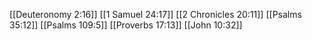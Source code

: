 [[Deuteronomy 2:16]]
[[1 Samuel 24:17]]
[[2 Chronicles 20:11]]
[[Psalms 35:12]]
[[Psalms 109:5]]
[[Proverbs 17:13]]
[[John 10:32]]
